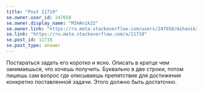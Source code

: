 ```yaml
---
title: "Post 11719"
se.owner.user_id: 247658
se.owner.display_name: "MIHAnik22"
se.owner.link: "https://ru.meta.stackoverflow.com/users/247658/mihanik22"
se.link: "https://ru.meta.stackoverflow.com/a/11719"
se.post_id: 11719
se.post_type: answer
---
```

<p>Постараться задать его коротко и ясно. Описать в кратце чем занимаешься, что хочешь получить. Буквально в две строки, потом пишешь сам вопрос где описываешь препятствие для достижения конкретно поставленной задачи. Этого должно быть достаточно.</p>
